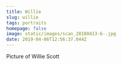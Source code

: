 ```yaml
---
title: Willie
slug: willie
tags: portraits
homepage: false
image: static/images/scan_20180413-6-.jpg
date: 2019-04-06T12:56:37.044Z
---
```

Picture of Willie Scott
